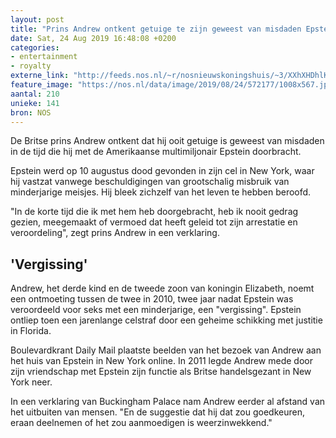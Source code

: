 ```yaml
---
layout: post
title: "Prins Andrew ontkent getuige te zijn geweest van misdaden Epstein"
date: Sat, 24 Aug 2019 16:48:08 +0200
categories: 
- entertainment 
- royalty 
externe_link: "http://feeds.nos.nl/~r/nosnieuwskoningshuis/~3/XXhXHDhlKAI/2298794"
feature_image: "https://nos.nl/data/image/2019/08/24/572177/1008x567.jpg"
aantal: 210
unieke: 141
bron: NOS
---
```


<p>De Britse prins Andrew ontkent dat hij ooit getuige is geweest van misdaden in de tijd die hij met de Amerikaanse multimiljonair Epstein doorbracht.</p>
<p>Epstein werd op 10 augustus dood gevonden in zijn cel in New York, waar hij vastzat vanwege beschuldigingen van grootschalig misbruik van minderjarige meisjes. Hij bleek zichzelf van het leven te hebben beroofd.</p>
<p>"In de korte tijd die ik met hem heb doorgebracht, heb ik nooit gedrag gezien, meegemaakt of vermoed dat heeft geleid tot zijn arrestatie en veroordeling", zegt prins Andrew in een verklaring.</p>
<h2>'Vergissing'</h2>
<p>Andrew, het derde kind en de tweede zoon van koningin Elizabeth, noemt een ontmoeting tussen de twee in 2010, twee jaar nadat Epstein was veroordeeld voor seks met een minderjarige, een "vergissing". Epstein ontliep toen een jarenlange celstraf door een geheime schikking met justitie in Florida.</p>
<p>Boulevardkrant Daily Mail plaatste beelden van het bezoek van Andrew aan het huis van Epstein in New York online. In 2011 legde Andrew mede door zijn vriendschap met Epstein zijn functie als Britse handelsgezant in New York neer.</p>
<p>In een verklaring van Buckingham Palace nam Andrew eerder al afstand van het uitbuiten van mensen. "En de suggestie dat hij dat zou goedkeuren, eraan deelnemen of het zou aanmoedigen is weerzinwekkend."</p><img src="http://feeds.feedburner.com/~r/nosnieuwskoningshuis/~4/XXhXHDhlKAI" height="1" width="1" alt=""/>
